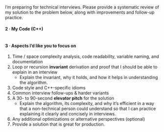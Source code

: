 I’m preparing for technical interviews. Please provide a systematic review of my solution to the problem below, along with improvements and follow-up practice.

#### 2 · My Code (C++)

```cpp

```

#### 3 · Aspects I’d like you to focus on

1. Time / space complexity analysis, code readability, variable naming, and documentation
2. Loop or recursion **invariant** derivation and proof that I should be able to explain in an interview
   - Explain the invariant, why it holds, and how it helps in understanding the algorithm.
3. Code style and C++-specific idioms
4. Common interview follow-ups & harder variants
5. A 30- to 90-second **elevator pitch** for the solution
   - Explain the algorithm, its complexity, and why it’s efficient in a way that a non-technical person could understand so that I can practice explaining it clearly and concisely in interviews.
6. Any additional optimizations or alternative perspectives (optional)
7. Provide a solution that is great for production.
